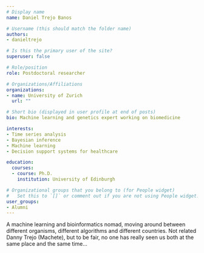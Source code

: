 ```yaml
---
# Display name
name: Daniel Trejo Banos

# Username (this should match the folder name)
authors:
- danieltrejo

# Is this the primary user of the site?
superuser: false

# Role/position
role: Postdoctoral researcher

# Organizations/Affiliations
organizations:
- name: University of Zurich
  url: ""

# Short bio (displayed in user profile at end of posts)
bio: Machine learning and genetics expert working on biomedicine

interests:
- Time series analysis
- Bayesian inference
- Machine learning
- Decision support systems for healthcare

education: 
  courses:
  - course: Ph.D.
    institution: University of Edinburgh

# Organizational groups that you belong to (for People widget)
#   Set this to `[]` or comment out if you are not using People widget.
user_groups:
- Alumni
---
```

A machine learning and bioinformatics nomad, moving around between different organisms, different algorithms and different countries. Not related Danny Trejo (Machete), but to be fair, no one has really seen us both at the same place and the same time...

